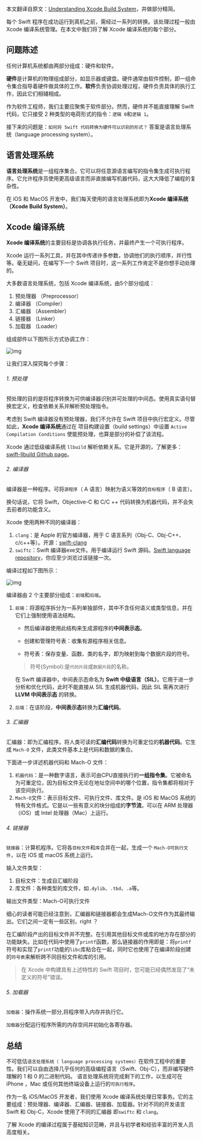 本文翻译自原文：[Understanding Xcode Build System](http://www.vadimbulavin.com/xcode-build-system/)，并做部分精简。

每个 Swift 程序在成功运行到真机之前，需经过一系列的转换。该处理过程一般由 Xcode 编译系统管理。在本文中我们将了解 Xcode 编译系统的每个部分。


## 问题陈述

任何计算机系统都由两部分组成：硬件和软件。

**硬件**是计算机的物理组成部分，如显示器或键盘。硬件通常由软件控制，即一组命令集合指导着硬件做具体的工作。**软件**负责协调处理过程，硬件负责具体的执行工作，因此它们相辅相成。


作为软件工程师，我们主要应聚焦于软件部分。然而，硬件并不能直接理解 Swift 代码，它只接受 2 种类型的电荷形式的指令：`逻辑 0`和`逻辑 1`。

接下来的问题是：`如何将 Swift 代码转换为硬件可以识别的形式？` 答案是语言处理系统（language processing system）。


## 语言处理系统

**语言处理系统**是一组程序集合。它可以将任意源语言编写的指令集生成可执行程序。它允许程序员使用更高级语言而非直接编写机器代码，这大大降低了编程的复杂性。

在 iOS 和 MacOS 开发中，我们每天使用的语言处理系统即为**Xcode 编译系统（Xcode Build System）**。


## Xcode 编译系统

**Xcode 编译系统**的主要目标是协调各执行任务，并最终产生一个可执行程序。

Xcode 运行一系列工具，并在其中传递许多参数，协调他们的执行顺序，并行性等。毫无疑问，在编写下一个 Swift 项目时，这一系列工作肯定不是你想手动处理的。

大多数语言处理系统，包括 Xcode 编译系统，由5个部分组成：

1. 预处理器 （Preprocessor）
2. 编译器	（Compiler）
3. 汇编器	（Assembler）
4. 链接器	（Linker）
5. 加载器	（Loader）

组成部件以下图所示方式协调工作：

![img](imgs/processer.png)

让我们深入探究每个步骤：


###### 1. 预处理


预处理的目的是将程序转换为可供编译器识别并可处理的中间态。使用真实语句替换宏定义，检查依赖关系并解析预处理指令。

考虑到 Swift 编译器没有预处理器，我们不允许在 Swift 项目中执行宏定义。尽管如此，**Xcode 编译系统**通过在 项目构建设置（build settings）中设置 `Active Compilation Conditions` 使能预处理，也算是部分的补偿了该流程。

Xcode 通过低级编译系统 `llbuild` 解析依赖关系。它是开源的，了解更多：[swift-llbuild Github page](https://github.com/apple/swift-llbuild)。



###### 2. 编译器


编译器是一种程序。可将`源程序`（ A 语言）映射为语义等效的`目标程序`（ B 语言）。

换句话说，它将 Swift，Objective-C 和 C/C ++ 代码转换为机器代码，并不会失去前者的功能含义。

Xcode 使用两种不同的编译器：

1. `clang`：是 Apple 的官方编译器，用于 C 语言系列（Obj-C、Obj-C++、c/c++等）。开源：[swift-clang](https://github.com/apple/swift-clang)
2. `swiftc`：Swift 编译器exe文件。用于编译运行 Swift 源码。[Swift language repository](https://github.com/apple/swift)，你应至少浏览过该链接一次。

编译过程如下图所示：

![img](imgs/compiler.png)

编译器由 2 个主要部分组成：`前端`和`后端`。

1. `前端`：将源程序拆分为一系列单独部件，其中不含任何语义或类型信息，并在它们上强制使用语法结构。

	* 然后编译器使用此结构来生成源程序的**中间表示态**。

	* 创建和管理符号表：收集有源程序相关信息。
	* 符号表：保存变量、函数、类的名字，即为映射到每个数据片段的符号。

	> 符号(Symbol):是`代码片段`或`数据片段`的名称。

	
	在 Swift 编译器中，中间表示态命名为 **Swift 中级语言（SIL）**。它用于进一步分析和优化代码，此时不能直接从 SIL 生成机器代码，因此 SIL 需再次进行 **LLVM 中间表示态** 的转换。
	
2. `后端`：在该阶段，**中间表示态**转换为**汇编代码**。


###### 3. 汇编器

汇编器：即为汇编程序。将人类可读的**汇编代码**转换为可重定位的**机器代码**。它生成 `Mach-O` 文件，此类文件基本上是代码和数据的集合。

下面进一步详述机器代码和 Mach-O 文件：

1. `机器代码`：是一种数字语言，表示可由CPU直接执行的**一组指令集**。它被命名为可重定位，因为目标文件无论在地址空间中的哪个位置，指令集都将相对于该空间执行。
2. `Mach-O`文件：表示目标文件、可执行文件、库文件。是 iOS 和 MacOS 系统的特有文件格式。它是以一些有意义的块分组成的**字节流**，可以在 ARM 处理器（iOS）或 Intel 处理器（Mac）上运行。



###### 4. 链接器

`链接器`：计算机程序。它将各`目标文件`和`库`合并在一起，生成一个 `Mach-O可执行文件`，以在 iOS 或 macOS 系统上运行。

输入文件类型：

1. 目标文件：生成自汇编阶段
2. 库文件：各种类型的库文件，如`.dylib`、`.tbd`、`.a`等。


输出文件类型：Mach-O可执行文件


细心的读者可能已经注意到，汇编器和链接器都会生成Mach-O文件作为其最终输出。它们之间一定有一些区别，right ？

在汇编阶段产出的目标文件并不完整。在引用其他目标文件或库的地方存在部分的功能缺失。比如在代码中使用了`printf`函数，那么链接器的作用即是：将`printf`符号和实现了`printf`功能的`libc`库粘合在一起，同时它也使用了在编译阶段创建的`符号表`来解析跨不同目标文件和库的引用。

> 在 Xcode 中构建具有上述特性的 Swift 项目时，您可能已经偶然发现了“未定义的符号”错误。


###### 5. 加载器

`加载器`：操作系统一部分,将程序带入内存并执行它。

`加载器`分配运行程序所需的内存空间并初始化各寄存器。

 
## 总结

不可低估`语言处理系统（ language processing systems）`在软件工程中的重要性。我们可以自由选择几乎任何的高级编程语言（Swift、Obj-C），而非编写硬件理解的 1 和 0 的二进制代码。
语言处理系统将完成剩下的工作，以生成可在 iPhone ，Mac 或任何其他终端设备上运行的`可执行程序`。

作为一名 iOS/MacOS 开发者，我们使用 Xcode 编译系统处理日常事务。它的主要组成：预处理器、编译器、汇编器、链接器、加载器。针对不同的开发语言 Swift 和 Obj-C，Xcode 使用了不同的汇编器 即`swiftc` 和 `clang`。


了解 Xcode 的编译过程属于基础知识范畴，并且与初学者和经验丰富的开发人员高度相关。


